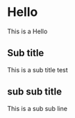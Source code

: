 # Hello

This is a Hello

## Sub title

This is a sub title test

## sub sub title

This is a sub sub line
